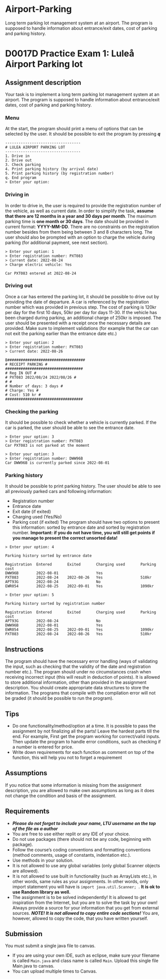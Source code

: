 # Airport-Parking
Long term parking lot management system at an airport. The program is supposed to handle information about entrance/exit dates, cost of parking and parking history.

# D0017D Practice Exam 1: Luleå Airport Parking lot

## Assignment description
Your task is to implement a long term parking lot management system at an airport. The program is supposed to handle information about entrance/exit dates, cost of parking and parking history.

### Menu
At the start, the program should print a menu of options that can be selected by the user. It should be possible to exit the program by pressing **_q_**
```
----------------------------------
# LULEA AIRPORT PARKING LOT
----------------------------------
1. Drive in
2. Drive out
3. Check parking
4. Print parking history (by arrival date)
5. Print parking history (by registration number)
q. End program
> Enter your option:
```

### Driving in
In order to drive in, the user is required to provide the registration number of the vehicle, as well as current date. In order to simplify the task, **assume that there are 12 months in a year and 30 days per month**. The maximum parking time is **one month or 30 days**. The date should be provided in current format: **YYYY-MM-DD**. There are no constraints on the registration number besides from them being between 3 and 8 characters long. The user should also be prompted with an option to charge the vehicle during parking (for additional payment, see next section).

```
> Enter your option: 1
> Enter registration number: PXT083
> Current date: 2022-08-24
> Charge electric vehicle: Yes

Car PXT083 entered at 2022-08-24
```

### Driving out 
Once a car has entered the parking lot, it should be possible to drive out by providing
the date of departure. A car is referenced by the registration number which was provided in previous step. The cost of parking is 120kr per day for the first 10 days, 50kr per day for days 11-30. If the vehicle has been charged during parking, an additional charge of 250kr is imposed. The user should be presented with a receipt once the necessary details are provided. Make sure to implement validations (for example that the car can not exit the parking earlier than the entrance date etc.)
```
> Enter your option: 2
> Enter registration number: PXT083
> Current date: 2022-08-26

B###################################
# RECEIPT PARKING #
###################################
# Reg IN OUT #
# PXT083 2022/08/24 2022/08/26 #
# #
# Number of days: 3 days #
# Charge: Yes #
# Cost: 510 kr #
###################################
```

### Checking the parking
It should be possible to check whether a vehicle is currently parked. If the car is parked, the user should be able to see the entrance date.
```
> Enter your option: 3
> Enter registration number: PXT083
Car PXT083 is not parked at the moment

> Enter your option: 3
> Enter registration number: DWW96B
Car DWW96B is currently parked since 2022-08-01
```

### Parking history
It should be possible to print parking history. The user should be able to see all previously parked cars and following information:
* Registration number
* Entrance date
* Exit date (if exited)
* Charging used (Yes/No)
* Parking cost (if exited)
The program should have two options to present this information: sorted by entrance date and sorted by registration number. **Important: if you do not have time, you will still get points if you manage to present the correct unsorted data!**
```
> Enter your option: 4

Parking history sorted by entrance date

Registration  Entered       Exited       Charging used       Parking cost
DWW96B        2022-08-01                 Yes
PXT083        2022-08-24    2022-08-26   Yes                 510kr
APT93G        2022-08-24                 No
EWR054        2022-08-25    2022-09-01   Yes                 1090kr

> Enter your option: 5

Parking history sorted by registration number

Registration  Entered       Exited       Charging used       Parking cost
APT93G        2022-08-24                 No
DWW96B        2022-08-01                 Yes
EWR054        2022-08-25    2022-09-01   Yes                 1090kr
PXT083        2022-08-24    2022-08-26   Yes                 510kr
```

## Instructions
The program should have the necessary error handling (ways of validating the input, such as checking that the validity of the date and registration number etc.). The program should under no circumstances crash when receiving incorrect input (this will result in deduction of points). It is allowed to store additional information, other than provided in the assignment description. You should create appropriate data structures to store the information. The programs that compile with the compilation error will not be graded (it should be possible to run the program).

## Tips
* Do one functionality/method/option at a time. It is possible to pass the assignment by not finalizing all the parts! Leave the hardest parts till the end. For example, First get the program working for correct/valid inputs. Then update the program to handle error conditions, such as checking if a number is entered for price.
* Write down requirements for each function as comment on top of the function, this will help you not to forget a requirement


## Assumptions
If you notice that some information is missing from the assignment description, you are allowed to make own assumptions as long as it does not change the condition and basis of the assignment.

## Requirements
* **_Please do not forget to include your name, LTU username on the top of the file as a author_**
* You are free to use either replit or any IDE of your choice.
* Do not use packages (there should not be any code, beginning with package).
* Follow the course’s coding conventions and formatting conventions (method comments, usage of constants, indentation etc.).
* Use methods in your solution.
* It is not allowed to use any global variables (only global Scanner objects are allowed).
* It is not allowed to use built in functionality (such as ArrayLists etc.), in other words, same rules as your assignments. In other words, only import statement you will have is ```import java.util.Scanner; ```. **It is ok to use Random library as well.**
* The assignment is to be solved independently! It is allowed to get inspiration from the Internet, but you are to solve the task by your own! Always provide a source for your information that you get from external sources. **_NOTE! It is not allowed to copy entire code sections!_** You are, however, allowed to copy the code, that you have written yourself.
  
## Submission
You must submit a single java file to canvas.
* If you are using your own IDE, such as eclipse, make sure your filename is called ```Main.java``` and class name is called ```Main```. Upload this single file Main.java to canvas. 
* You can upload multiple times to Canvas.
